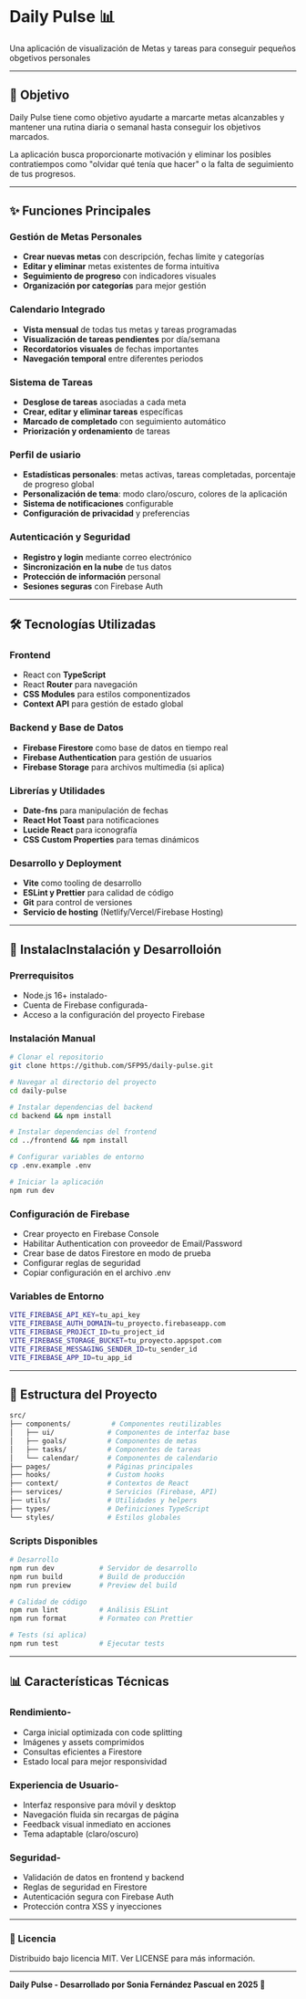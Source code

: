 # Daily Pulse 📊

Una aplicación de visualización de Metas y tareas para conseguir pequeños obgetivos personales

---

## 🎯 Objetivo

Daily Pulse tiene como objetivo ayudarte a marcarte metas alcanzables y mantener una rutina diaria o semanal hasta conseguir los objetivos marcados.

La aplicación busca proporcionarte motivación y eliminar los posibles contratiempos como "olvidar qué tenía que hacer" o la falta de seguimiento de tus progresos.

---

## ✨ Funciones Principales

### Gestión de Metas Personales
- **Crear nuevas metas** con descripción, fechas límite y categorías
- **Editar y eliminar** metas existentes de forma intuitiva
- **Seguimiento de progreso** con indicadores visuales
- **Organización por categorías** para mejor gestión

### Calendario Integrado
- **Vista mensual** de todas tus metas y tareas programadas
- **Visualización de tareas pendientes** por día/semana
- **Recordatorios visuales** de fechas importantes
- **Navegación temporal** entre diferentes periodos

### Sistema de Tareas
- **Desglose de tareas** asociadas a cada meta
- **Crear, editar y eliminar tareas** específicas
- **Marcado de completado** con seguimiento automático
- **Priorización y ordenamiento** de tareas

### Perfil de usiario
- **Estadísticas personales**: metas activas, tareas completadas, porcentaje de progreso global
- **Personalización de tema**: modo claro/oscuro, colores de la aplicación
- **Sistema de notificaciones** configurable
- **Configuración de privacidad** y preferencias

### Autenticación y Seguridad
- **Registro y login** mediante correo electrónico
- **Sincronización en la nube** de tus datos
- **Protección de información** personal
- **Sesiones seguras** con Firebase Auth

---

## 🛠️ Tecnologías Utilizadas

### Frontend
- React con **TypeScript**
- React **Router** para navegación
- **CSS Modules** para estilos componentizados
- **Context API** para gestión de estado global

### Backend y Base de Datos
- **Firebase Firestore** como base de datos en tiempo real
- **Firebase Authentication** para gestión de usuarios
- **Firebase Storage** para archivos multimedia (si aplica)

### Librerías y Utilidades
- **Date-fns** para manipulación de fechas
- **React Hot Toast** para notificaciones
- **Lucide React** para iconografía
- **CSS Custom Properties** para temas dinámicos

### Desarrollo y Deployment
- **Vite** como tooling de desarrollo
- **ESLint y Prettier** para calidad de código
- **Git** para control de versiones
- **Servicio de hosting** (Netlify/Vercel/Firebase Hosting)

---

## 🚀 InstalacInstalación y Desarrolloión

### Prerrequisitos
- Node.js 16+ instalado- 
- Cuenta de Firebase configurada- 
- Acceso a la configuración del proyecto Firebase

### Instalación Manual
```bash
# Clonar el repositorio
git clone https://github.com/SFP95/daily-pulse.git

# Navegar al directorio del proyecto
cd daily-pulse

# Instalar dependencias del backend
cd backend && npm install

# Instalar dependencias del frontend
cd ../frontend && npm install

# Configurar variables de entorno
cp .env.example .env

# Iniciar la aplicación
npm run dev
```

### Configuración de Firebase
- Crear proyecto en Firebase Console
- Habilitar Authentication con proveedor de Email/Password
- Crear base de datos Firestore en modo de prueba
- Configurar reglas de seguridad
- Copiar configuración en el archivo .env

### Variables de Entorno
```bash
VITE_FIREBASE_API_KEY=tu_api_key
VITE_FIREBASE_AUTH_DOMAIN=tu_proyecto.firebaseapp.com
VITE_FIREBASE_PROJECT_ID=tu_project_id
VITE_FIREBASE_STORAGE_BUCKET=tu_proyecto.appspot.com
VITE_FIREBASE_MESSAGING_SENDER_ID=tu_sender_id
VITE_FIREBASE_APP_ID=tu_app_id
```
---

## 📱 Estructura del Proyecto
```bash
src/
├── components/          # Componentes reutilizables
│   ├── ui/             # Componentes de interfaz base
│   ├── goals/          # Componentes de metas
│   ├── tasks/          # Componentes de tareas
│   └── calendar/       # Componentes de calendario
├── pages/              # Páginas principales
├── hooks/              # Custom hooks
├── context/            # Contextos de React
├── services/           # Servicios (Firebase, API)
├── utils/              # Utilidades y helpers
├── types/              # Definiciones TypeScript
└── styles/             # Estilos globales
```

###  Scripts Disponibles
```bash
# Desarrollo
npm run dev           # Servidor de desarrollo
npm run build         # Build de producción
npm run preview       # Preview del build

# Calidad de código
npm run lint          # Análisis ESLint
npm run format        # Formateo con Prettier

# Tests (si aplica)
npm run test          # Ejecutar tests
```
---

## 📊 Características Técnicas

### Rendimiento- 
- Carga inicial optimizada con code splitting
- Imágenes y assets comprimidos
- Consultas eficientes a Firestore
- Estado local para mejor responsividad

### Experiencia de Usuario- 
- Interfaz responsive para móvil y desktop
- Navegación fluida sin recargas de página
- Feedback visual inmediato en acciones
- Tema adaptable (claro/oscuro)

### Seguridad- 
- Validación de datos en frontend y backend
- Reglas de seguridad en Firestore
- Autenticación segura con Firebase Auth
- Protección contra XSS y inyecciones

---

### 📄 Licencia

Distribuido bajo licencia MIT. Ver LICENSE para más información.

---

**Daily Pulse - Desarrollado por Sonia Fernández Pascual en 2025 🚀**
